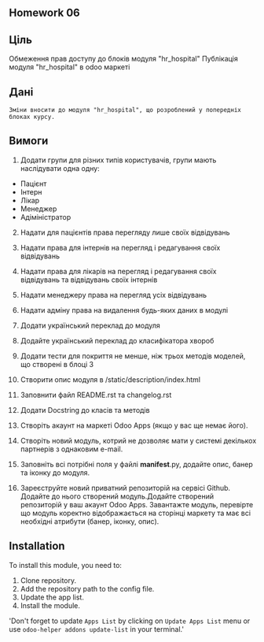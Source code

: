 
Homework 06
-----------

Ціль
----------

Обмеження прав доступу до блоків модуля "hr_hospital"
Публікація модуля "hr_hospital" в odoo маркеті

Дані
-----------

    Зміни вносити до модуля "hr_hospital", що розроблений у попередніх блоках курсу.

Вимоги
-----------
1. Додати групи для різних типів користувачів, групи мають наслідувати одна одну: 
- Пацієнт
- Інтерн
- Лікар
- Менеджер 
- Адіміністратор
2. Надати для пацієнтів права перегляду лише своїх відвідувань 
3. Надати права для інтернів на перегляд і редагування своїх відвідувань
4. Надати права для лікарів на перегляд і редагування своїх відвідувань та відвідувань своїх інтернів
5. Надати менеджеру права на перегляд усіх відвідувань 
6. Надати адміну права на видалення будь-яких даних в модулі
7. Додати український переклад до модуля 
8. Додайте український переклад до класифікатора хвороб
9. Додати тести для покриття не менше, ніж трьох методів моделей, що створені в блоці 3 
10. Створити опис модуля в /static/description/index.html 
11. Заповнити файл README.rst та changelog.rst
12. Додати Docstring до класів та методів

13. Створіть акаунт на маркеті Odoo Apps (якщо у вас ще немає його).
14. Створіть новий модуль, котрий не дозволяє мати у системі декількох партнерів з однаковим e-mail. 
15. Заповніть всі потрібні поля у файлі __manifest__.py, додайте опис, банер та іконку до модуля.
16. Зареєструйте новий приватний репозиторій на сервісі Github. Додайте до нього створений модуль.Додайте створений репозиторій у ваш акаунт Odoo Apps. Завантажте модуль, перевірте що модуль коректно відображається на сторінці маркету та має всі необхідні атрибути (банер, іконку, опис).


Installation
-----------
To install this module, you need to:
1. Clone repository.
2. Add the repository path to the config file.
3. Update the app list.
4. Install the module.

'Don't forget to update `Apps List` by clicking on `Update Apps List` menu or use ` odoo-helper addons update-list
` in your terminal.'
